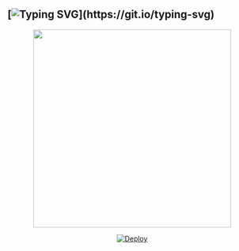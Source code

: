 
## [![Typing SVG](https://readme-typing-svg.herokuapp.com?font=Lemon+milk&color=F5000&lines=𝗪𝗘𝗟𝗖𝗢𝗠𝗘+𝗧𝗢+𝗖𝗔𝗥𝗡𝗘𝗚𝗜𝗘+𝗪𝗔+𝗕𝗢𝗧...;𝗖𝗥𝗘𝗔𝗧𝗘𝗗+𝗕𝗬+𝗖𝗬𝗕𝗘𝗥+𝗞𝗜𝗗...;𝗧𝗛𝗜𝗦+𝗜𝗦+𝗔𝗡+𝗠𝗗+𝗕𝗢𝗧...;𝗪𝗜𝗧𝗛+𝗠𝗢𝗥𝗘+𝗙𝗘𝗔𝗧𝗨𝗥𝗘𝗦...)](https://git.io/typing-svg)


<div align="center">
  <img border-radius: 15px src="https://te.legra.ph/file/b34afc945f192b594a44f.jpg/Alexaqueen.png" width="400" height="400"/>
  <p align="center">









[![Deploy](https://www.herokucdn.com/deploy/button.svg)](https://heroku.com/deploy?template=https://github.com/CYBERXKID/CARNEGIE-MD)


